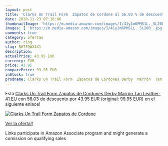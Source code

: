 ```yaml
---
layout: post
title: 'Clarks Un Trail Form  Zapatos de Cordone al 56.03 % de descuento'
date: 2020-11-23 07:16:06
thumbnailImage: 'https://m.media-amazon.com/images/I/41y1m6PMS1L._SL200_.jpg'
images: [ 'https://m.media-amazon.com/images/I/41y1m6PMS1L._SL200_.jpg' ]
comments: true
category: ofertas
author: ring
slug: B07FQWX4X1
description:
actualPrice: 43.95 EUR
currency: EUR
price: 43.95
comparePrice: 99.95 EUR
inStock: true
prodname: Clarks Un Trail Form  Zapatos de Cordones Derby  Marrón  Tan Leather-   41 EU
---
```


Está [Clarks Un Trail Form  Zapatos de Cordones Derby  Marrón  Tan Leather-   41 EU](https://www.amazon.es/dp/B07FQWX4X1/?tag=tolees-21) con 56.03 de descuento por 43.95 EUR (original: 99.95 EUR) en el siguiente enlace!

[![Clarks Un Trail Form  Zapatos de Cordone](https://m.media-amazon.com/images/I/41y1m6PMS1L._SL200_.jpg)](https://www.amazon.es/dp/B07FQWX4X1/?tag=tolees-21)

[Ver la oferta!!](https://www.amazon.es/dp/B07FQWX4X1/?tag=tolees-21)

Links participate in Amazon Associate program and might generate a comission on qualifying sales


